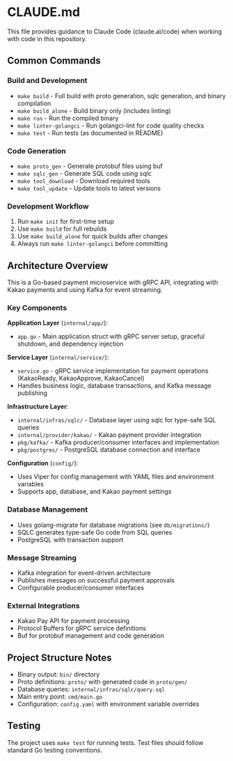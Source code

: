 # CLAUDE.md

This file provides guidance to Claude Code (claude.ai/code) when working with code in this repository.

## Common Commands

### Build and Development
- `make build` - Full build with proto generation, sqlc generation, and binary compilation
- `make build_alone` - Build binary only (includes linting)
- `make run` - Run the compiled binary
- `make linter-golangci` - Run golangci-lint for code quality checks
- `make test` - Run tests (as documented in README)

### Code Generation
- `make proto_gen` - Generate protobuf files using buf
- `make sqlc_gen` - Generate SQL code using sqlc
- `make tool_download` - Download required tools
- `make tool_update` - Update tools to latest versions

### Development Workflow
1. Run `make init` for first-time setup
2. Use `make build` for full rebuilds
3. Use `make build_alone` for quick builds after changes
4. Always run `make linter-golangci` before committing

## Architecture Overview

This is a Go-based payment microservice with gRPC API, integrating with Kakao payments and using Kafka for event streaming.

### Key Components

**Application Layer** (`internal/app/`):
- `app.go` - Main application struct with gRPC server setup, graceful shutdown, and dependency injection

**Service Layer** (`internal/service/`):
- `service.go` - gRPC service implementation for payment operations (KakaoReady, KakaoApprove, KakaoCancel)
- Handles business logic, database transactions, and Kafka message publishing

**Infrastructure Layer**:
- `internal/infras/sqlc/` - Database layer using sqlc for type-safe SQL queries
- `internal/provider/kakao/` - Kakao payment provider integration
- `pkg/kafka/` - Kafka producer/consumer interfaces and implementation
- `pkg/postgres/` - PostgreSQL database connection and interface

**Configuration** (`config/`):
- Uses Viper for config management with YAML files and environment variables
- Supports app, database, and Kakao payment settings

### Database Management
- Uses golang-migrate for database migrations (see `db/migrations/`)
- SQLC generates type-safe Go code from SQL queries
- PostgreSQL with transaction support

### Message Streaming
- Kafka integration for event-driven architecture
- Publishes messages on successful payment approvals
- Configurable producer/consumer interfaces

### External Integrations
- Kakao Pay API for payment processing
- Protocol Buffers for gRPC service definitions
- Buf for protobuf management and code generation

## Project Structure Notes

- Binary output: `bin/` directory
- Proto definitions: `proto/` with generated code in `proto/gen/`
- Database queries: `internal/infras/sqlc/query.sql`
- Main entry point: `cmd/main.go`
- Configuration: `config.yaml` with environment variable overrides

## Testing

The project uses `make test` for running tests. Test files should follow standard Go testing conventions.